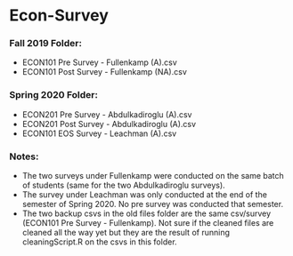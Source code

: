 # Econ-Survey

### Fall 2019 Folder: 
* ECON101 Pre Survey - Fullenkamp (A).csv 
* ECON101 Post Survey - Fullenkamp (NA).csv 

### Spring 2020 Folder: 
* ECON201 Pre Survey - Abdulkadiroglu (A).csv
* ECON201 Post Survey - Abdulkadiroglu (A).csv
* ECON101 EOS Survey - Leachman (A).csv

### Notes: 
* The two surveys under Fullenkamp were conducted on the same batch of students (same for the two Abdulkadiroglu surveys).
* The survey under Leachman was only conducted at the end of the semester of Spring 2020. No pre survey was conducted that semester. 
* The two backup csvs in the old files folder are the same csv/survey (ECON101 Pre Survey - Fullenkamp). Not sure if the cleaned files are cleaned all the way yet but they are the result of running cleaningScript.R on the csvs in this folder. 
